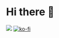 # Hi there 👋
![](https://komarev.com/ghpvc/?username=tonierbobcat)
[![ko-fi](https://ko-fi.com/img/githubbutton_sm.svg)](https://ko-fi.com/O4O1PFEJN)
<!--
**Tonierbobcat/Tonierbobcat** is a ✨ _special_ ✨ repository because its `README.md` (this file) appears on your GitHub profile.

Here are some ideas to get you started:

- 🔭 I’m currently working on ...
- 🌱 I’m currently learning ...
- 👯 I’m looking to collaborate on ...
- 🤔 I’m looking for help with ...
- 💬 Ask me about ...
- 📫 How to reach me: ...
- 😄 Pronouns: ...
- ⚡ Fun fact: ...
-->
